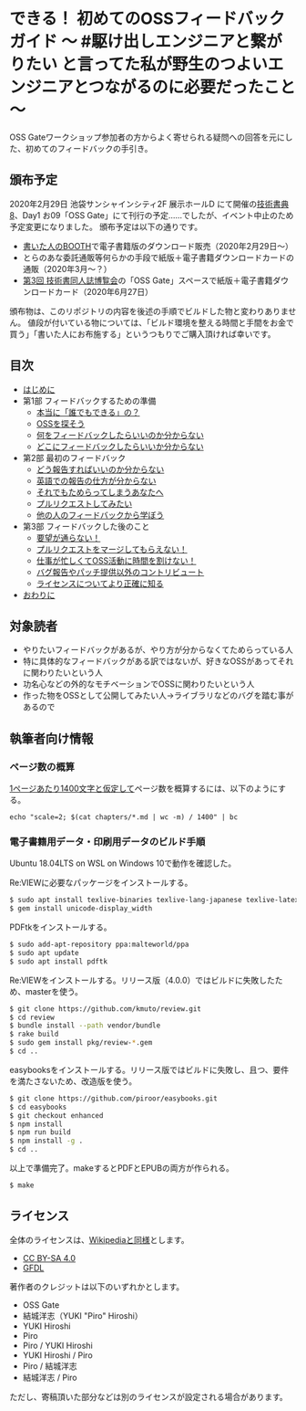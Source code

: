 # できる！ 初めてのOSSフィードバックガイド ～ #駆け出しエンジニアと繋がりたい と言ってた私が野生のつよいエンジニアとつながるのに必要だったこと～

OSS Gateワークショップ参加者の方からよく寄せられる疑問への回答を元にした、初めてのフィードバックの手引き。

## 頒布予定

2020年2月29日 池袋サンシャインシティ2F 展示ホールD にて開催の[技術書典8](https://techbookfest.org/event/tbf08)、Day1 お09「OSS Gate」にて刊行の予定……でしたが、イベント中止のため予定変更になりました。
頒布予定は以下の通りです。

* [書いた人のBOOTH](https://sysadgirl.booth.pm/)で電子書籍版のダウンロード販売（2020年2月29日～）
* とらのあな委託通販等何らかの手段で紙版＋電子書籍ダウンロードカードの通販（2020年3月～？）
* [第3回 技術書同人誌博覧会](https://gishohaku.dev/)の「OSS Gate」スペースで紙版＋電子書籍ダウンロードカード（2020年6月27日）

頒布物は、このリポジトリの内容を後述の手順でビルドした物と変わりありません。
値段が付いている物については、「ビルド環境を整える時間と手間をお金で買う」「書いた人にお布施する」というつもりでご購入頂ければ幸いです。

## 目次

* [はじめに](./chapters/introduction.md)
* 第1部 フィードバックするための準備
  - [本当に「誰でもできる」の？](./chapters/motivation.md)
  - [OSSを探そう](./chapters/oss.md)
  - [何をフィードバックしたらいいのか分からない](./chapters/what.md)
  - [どこにフィードバックしたらいいか分からない](./chapters/where.md)
* 第2部 最初のフィードバック
  - [どう報告すればいいのか分からない](./chapters/how.md)
  - [英語での報告の仕方が分からない](./chapters/english.md)
  - [それでもためらってしまうあなたへ](./chapters/hesitation.md)
  - [プルリクエストしてみたい](./chapters/pullrequest.md)
  - [他の人のフィードバックから学ぼう](./chapters/examples.md)
* 第3部 フィードバックした後のこと
  - [要望が通らない！](./chapters/do-not-intimidate.md)
  - [プルリクエストをマージしてもらえない！](./chapters/merge.md)
  - [仕事が忙しくてOSS活動に時間を割けない！](./chapters/business.md)
  - [バグ報告やパッチ提供以外のコントリビュート](./chapters/support.md)
  - [ライセンスについてより正確に知る](./chapters/licenses.md)
* [おわりに](./chapters/outroduction.md)


## 対象読者

* やりたいフィードバックがあるが、やり方が分からなくてためらっている人
* 特に具体的なフィードバックがある訳ではないが、好きなOSSがあってそれに関わりたいという人
* 功名心などの外的なモチベーションでOSSに関わりたいという人
* 作った物をOSSとして公開してみたい人→ライブラリなどのバグを踏む事があるので


## 執筆者向け情報

### ページ数の概算

[1ページあたり1400文字と仮定して](https://qiita.com/ariaki/items/3cce5e0843275e737f82)ページ数を概算するには、以下のようにする。

`echo "scale=2; $(cat chapters/*.md | wc -m) / 1400" | bc`

### 電子書籍用データ・印刷用データのビルド手順

Ubuntu 18.04LTS on WSL on Windows 10で動作を確認した。

Re:VIEWに必要なパッケージをインストールする。

```bash
$ sudo apt install texlive-binaries texlive-lang-japanese texlive-latex-recommended texlive-latex-extra imagemagick
$ gem install unicode-display_width
```

PDFtkをインストールする。

```bash
$ sudo add-apt-repository ppa:malteworld/ppa
$ sudo apt update
$ sudo apt install pdftk
```

Re:VIEWをインストールする。リリース版（4.0.0）ではビルドに失敗したため、masterを使う。

<!--
```bash
$ sudo gem install review
```
-->

```bash
$ git clone https://github.com/kmuto/review.git
$ cd review
$ bundle install --path vendor/bundle
$ rake build
$ sudo gem install pkg/review-*.gem
$ cd ..
```

easybooksをインストールする。リリース版ではビルドに失敗し、且つ、要件を満たさないため、改造版を使う。

<!--
```bash
$ sudo npm install -g easybooks
```
-->

```bash
$ git clone https://github.com/piroor/easybooks.git
$ cd easybooks
$ git checkout enhanced
$ npm install
$ npm run build
$ npm install -g .
$ cd ..
```

以上で準備完了。makeするとPDFとEPUBの両方が作られる。

```bash
$ make
```


## ライセンス

全体のライセンスは、[Wikipediaと同様](https://ja.wikipedia.org/wiki/Wikipedia:%E3%82%A6%E3%82%A3%E3%82%AD%E3%83%9A%E3%83%87%E3%82%A3%E3%82%A2%E3%82%92%E4%BA%8C%E6%AC%A1%E5%88%A9%E7%94%A8%E3%81%99%E3%82%8B)とします。

* [CC BY-SA 4.0](https://creativecommons.org/licenses/by-sa/4.0/deed.ja)
* [GFDL](https://www.gnu.org/licenses/fdl-1.3.html)

著作者のクレジットは以下のいずれかとします。

* OSS Gate
* 結城洋志（YUKI "Piro" Hiroshi）
* YUKI Hiroshi
* Piro
* Piro / YUKI Hiroshi
* YUKI Hiroshi / Piro
* Piro / 結城洋志
* 結城洋志 / Piro

ただし、寄稿頂いた部分などは別のライセンスが設定される場合があります。

